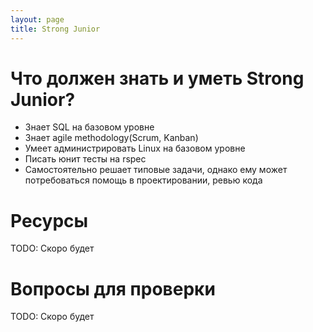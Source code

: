 ```yaml
---
layout: page
title: Strong Junior
---
```


# Что должен знать и уметь Strong Junior?
  
  - Знает SQL на базовом уровне
  - Знает agile methodology(Scrum, Kanban)
  - Умеет администрировать Linux на базовом уровне
  - Писать юнит тесты на rspec
  - Самостоятельно решает типовые задачи, однако ему может потребоваться помощь в проектировании, ревью кода

# Ресурсы
TODO: Скоро будет

# Вопросы для проверки
TODO: Скоро будет
